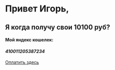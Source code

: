 # Привет Игорь,

## Я когда получу свои 10100 руб?

#### Мой яндекс кошелек:
#### *410011205387234*

[Оплатить здесь](http://yasobe.ru/na/igodolzendeneg)
